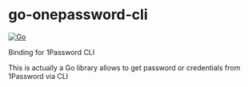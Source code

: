 # go-onepassword-cli

[![Go](https://github.com/teran/go-onepassword-cli/actions/workflows/go.yml/badge.svg)](https://github.com/teran/go-onepassword-cli/actions/workflows/go.yml)

Binding for 1Password CLI

This is actually a Go library allows to get password or credentials from
1Password via CLI
